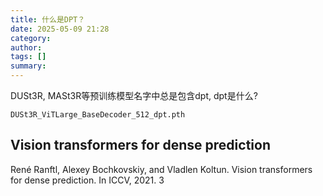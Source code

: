 ```yaml
---
title: 什么是DPT？
date: 2025-05-09 21:28
category: 
author: 
tags: []
summary: 
---
```


DUSt3R, MASt3R等预训练模型名字中总是包含dpt, dpt是什么?

~~~
DUSt3R_ViTLarge_BaseDecoder_512_dpt.pth
~~~

## Vision transformers for dense prediction

René Ranftl, Alexey Bochkovskiy, and Vladlen Koltun. Vision transformers for dense prediction. In ICCV, 2021. 3